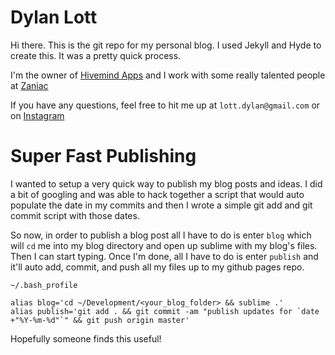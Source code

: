 # Dylan Lott 

Hi there. This is the git repo for my personal blog. I used Jekyll and Hyde to create this. It was a pretty quick process. 

I'm the owner of [Hivemind Apps](www.hivemindapps.com) and I work with some really talented people at [Zaniac](www.zaniaclearning.com) 

If you have any questions, feel free to hit me up at `lott.dylan@gmail.com` or on [Instagram](www.instagram.com/dylanxedge)

# Super Fast Publishing 

I wanted to setup a very quick way to publish my blog posts and ideas. I did a bit of googling and was able to hack together a script that would auto populate the date in my commits and then I wrote a simple git add and git commit script with those dates. 

So now, in order to publish a blog post all I have to do is enter `blog` which will `cd` me into my blog directory and open up sublime with my blog's files. Then I can start typing. Once I'm done, all I have to do is enter `publish` and it'll auto add, commit, and push all my files up to my github pages repo. 

`~/.bash_profile` 

    alias blog='cd ~/Development/<your_blog_folder> && sublime .'
    alias publish='git add . && git commit -am "publish updates for `date +"%Y-%m-%d"`" && git push origin master'


Hopefully someone finds this useful! 


